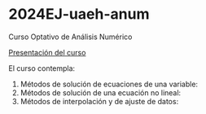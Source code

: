 # 2024EJ-uaeh-anum
Curso Optativo de Análisis Numérico


[Presentación del curso](slides01/index.html)


El curso contempla:

1. Métodos de solución de ecuaciones de una variable: 
2. Métodos de solución de una ecuación no lineal: 
3. Métodos de interpolación y de ajuste de datos: 


